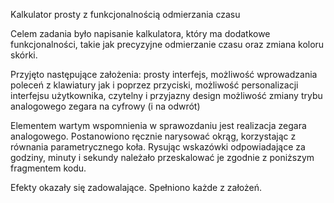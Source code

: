 Kalkulator prosty z funkcjonalnością odmierzania czasu

Celem zadania było napisanie kalkulatora, który ma dodatkowe funkcjonalności, takie jak precyzyjne odmierzanie czasu oraz zmiana koloru skórki.

Przyjęto następujące założenia:
prosty interfejs,
możliwość wprowadzania poleceń z klawiatury jak i poprzez przyciski,
możliwość personalizacji interfejsu użytkownika,
czytelny i przyjazny design
możliwość zmiany trybu analogowego zegara na cyfrowy (i na odwrót)

Elementem wartym wspomnienia w sprawozdaniu jest realizacja zegara analogowego. Postanowiono ręcznie narysować okrąg, korzystając z równania parametrycznego koła. 
Rysując wskazówki odpowiadające za godziny, minuty i sekundy należało przeskalować je zgodnie z poniższym fragmentem kodu.


Efekty okazały się zadowalające. Spełniono każde z założeń.
